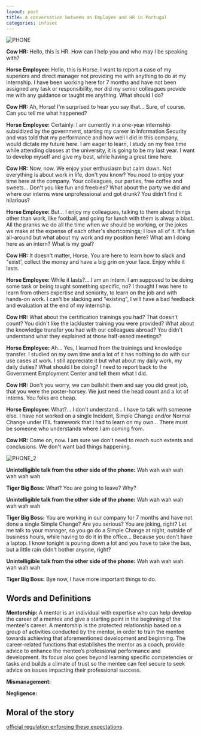 ```yaml
---
layout: post
title: A conversation between an Employee and HR in Portugal
categories: infosec
---
```


![PHONE](https://dcgc.io/phone_conversation_2.jpeg)

**Cow HR:** Hello, this is HR. How can I help you and who may I be speaking with?

**Horse Employee:** Hello, this is Horse. I want to report a case of my superiors and direct manager not providing me with anything to do at my internship. I have been working here for 7 months and have not been assigned any task or responsibility, nor did my senior colleagues provide me with any guidance or taught me anything. What should I do?

**Cow HR:** Ah, Horse! I'm surprised to hear you say that... Sure, of course. Can you tell me what happened?

**Horse Employee:** Certainly. I am currently in a one-year internship subsidized by the government, starting my career in Information Security and was told that my performance and how well I did in this company, would dictate my future here. I am eager to learn, I study on my free time while attending classes at the university, it is going to be my last year. I want to develop myself and give my best, while having a great time here. 

**Cow HR:** Now, now. We enjoy your enthusiasm but calm down. Not everything is about work in life, don't you know? You need to enjoy your time here at the company. Your colleagues, our parties, free coffee and sweets... Don't you like fun and freebies? What about the party we did and where our interns were unprofessional and got drunk? You didn't find it hilarious?

**Horse Employee:** But... I enjoy my colleagues, talking to them about things other than work, like football, and going for lunch with them is alway a blast. All the pranks we do all the time when we should be working, or the jokes we make at the expense of each other's shortcomings; I love all of it. It's fun all-around but what about my work and my position here? What am I doing here as an intern? What is my goal?

**Cow HR:** It doesn't matter, Horse. You are here to learn how to slack and "exist', collect the money and have a big grin on your face. Enjoy while it lasts.

**Horse Employee:** While it lasts?... I am an intern. I am supposed to be doing some task or being taught something specific, no? I thought I was here to learn from others expertise and seniority, to learn on the job and with hands-on work. I can't be slacking and "existing", I will have a bad feedback and evaluation at the end of my internship.

**Cow HR:** What about the certification trainings you had? That doesn't count? You didn't like the lackluster training you were provided? What about the knowledge transfer you had with our colleagues abroad? You didn't understand what they explained at those half-assed meetings?

**Horse Employee:** Ah... Yes, I learned from the trainings and knowledge transfer. I studied on my own time and a lot of it has nothing to do with our use cases at work. I still appreciate it but what about my daily work, my daily duties? What should I be doing? I need to report back to the Government Employment Center and tell them what I did.

**Cow HR:** Don't you worry, we can bullshit them and say you did great job, that you were the poster-horsey. We just need the head count and a lot of interns. You folks are cheap.

**Horse Employee:** What?... I don't understand... I have to talk with someone else. I have not worked on a single Incident, Simple Change and/or Normal Change under ITIL framework that I had to learn on my own... There must be someone who understands where I am coming from.

**Cow HR:** Come on, now. I am sure we don't need to reach such extents and conclusions. We don't want bad things happening.

![PHONE_2](https://dcgc.io/boss.jpeg)

**Unintelligible talk from the other side of the phone:** Wah wah wah wah wah wah wah

**Tiger Big Boss:** What? You are going to leave? Why?

**Unintelligible talk from the other side of the phone:** Wah wah wah wah wah wah wah

**Tiger Big Boss:** You are working in our company for 7 months and have not done a single Simple Change? Are you serious? You are joking, right? Let me talk to your manager, so you go do a Simple Change at night, outside of business hours, while having to do it in the office... Because you don't have a laptop. I know tonight is pouring down a lot and you have to take the bus, but a little rain didn't bother anyone, right?

**Unintelligible talk from the other side of the phone:** Wah wah wah wah wah wah wah

**Tiger Big Boss:** Bye now, I have more important things to do.

## Words and Definitions

**Mentorship:** A mentor is an individual with expertise who can help develop the career of a mentee and give a starting point in the beginning of the mentee's career. A mentorship is the protected relationship based on a group of activities conducted by the mentor, in order to train the mentee towards achieving that aforementioned development and beginning. The career-related functions that establishes the mentor as a coach, provide advice to enhance the mentee’s professional performance and development. Its focus also goes beyond learning specific competencies or tasks and builds a climate of trust so the mentee can feel secure to seek advice on issues impacting their professional success.

**Mismanagement:** 

**Negligence:**

## Moral of the story

[official regulation enforcing these expectations](https://anonfiles.com/B6m8142dy4/regulamento_estagio_iefp_pdf)
